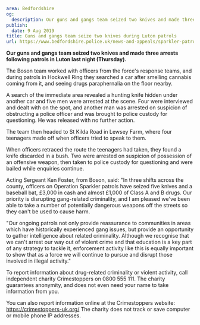 ```yaml
area: Bedfordshire
og:
  description: Our guns and gangs team seized two knives and made three arrests following patrols in Luton last night (Thursday).
publish:
  date: 9 Aug 2019
title: Guns and gangs team seize two knives during Luton patrols
url: https://www.bedfordshire.police.uk/news-and-appeals/sparkler-patrols-luton-august2019
```

**Our guns and gangs team seized two knives and made three arrests following patrols in Luton last night (Thursday).**

The Boson team worked with officers from the force's response teams, and during patrols in Hockwell Ring they searched a car after smelling cannabis coming from it, and seeing drugs paraphernalia on the floor nearby.

A search of the immediate area revealed a hunting knife hidden under another car and five men were arrested at the scene. Four were interviewed and dealt with on the spot, and another man was arrested on suspicion of obstructing a police officer and was brought to police custody for questioning. He was released with no further action.

The team then headed to St Kilda Road in Lewsey Farm, where four teenagers made off when officers tried to speak to them.

When officers retraced the route the teenagers had taken, they found a knife discarded in a bush. Two were arrested on suspicion of possession of an offensive weapon, then taken to police custody for questioning and were bailed while enquiries continue.

Acting Sergeant Ken Foster, from Boson, said: "In three shifts across the county, officers on Operation Sparkler patrols have seized five knives and a baseball bat, £3,000 in cash and almost £1,000 of Class A and B drugs. Our priority is disrupting gang-related criminality, and I am pleased we've been able to take a number of potentially dangerous weapons off the streets so they can't be used to cause harm.

"Our ongoing patrols not only provide reassurance to communities in areas which have historically experienced gang issues, but provide an opportunity to gather intelligence about related criminality. Although we recognise that we can't arrest our way out of violent crime and that education is a key part of any strategy to tackle it, enforcement activity like this is equally important to show that as a force we will continue to pursue and disrupt those involved in illegal activity."

To report information about drug-related criminality or violent activity, call independent charity Crimestoppers on 0800 555 111. The charity guarantees anonymity, and does not even need your name to take information from you.

You can also report information online at the Crimestoppers website: https://crimestoppers-uk.org/ The charity does not track or save computer or mobile phone IP addresses.
